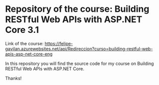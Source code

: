 # Repository of the course: Building RESTful Web APIs with ASP.NET Core 3.1

Link of the course: https://felipe-gavilan.azurewebsites.net/api/Redireccion?curso=building-restful-web-apis-asp-net-core-eng

In this repository you will find the source code for my course on Building RESTful Web APIs with ASP.NET Core.

Thanks!
